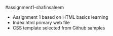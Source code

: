 #assignment1-shafinsaleem

- Assignment 1 based on HTML basics learning
- Index.html primary web file 
- CSS template selected from Github samples